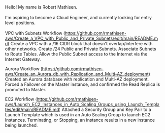 Hello! My name is Robert Mathisen. \
\
I'm aspiring to become a Cloud Engineer, and currently looking for entry level positions. <br/>
\
VPC with Subnets Workflow (https://github.com/rmathisen-aws/Create_a_VPC_with_Public_and_Private_Subnets/edit/main/README.md)
Create a VPC with a /16 CIDR block that doesn't overlap/interfere with other networks. Create /24 Public and Private Subnets. Associate Subnets to Route Tables. Allow the Public Subnet access to the Internet via the Internet Gateway.

Aurora Workflow (https://github.com/rmathisen-aws/Create_an_Aurora_db_with_Replication_and_Multi-AZ_deployment)
Created an Aurora database with replication and Multi-AZ deployment. Forced a Failover on the Master instance, and confirmed the Read Replica is promoted to Master.

EC2 Workflow (https://github.com/rmathisen-aws/Launch_EC2_Instances_in_Auto_Scaling_Groups_using_Launch_Templates/edit/main/README.md)
Attached a Security Group and Key Pair to a Launch Template which is used in an Auto Scaling Group to launch EC2 Instances. Terminating, or Stopping, an instance results in a new instance being launched.

